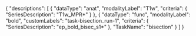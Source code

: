 {
    "descriptions": [
       {
          "dataType": "anat",
          "modalityLabel": "T1w",
          "criteria": {
             "SeriesDescription": "T1w_MPR*"
          }
       },
       {
          "dataType": "func",
          "modalityLabel": "bold",
          "customLabels": "task-bisection_run-1",
          "criteria": {
             "SeriesDescription": "ep_bold_bisec_s1*"
          },
         "TaskName": "bisection"
       }
    ]
 }